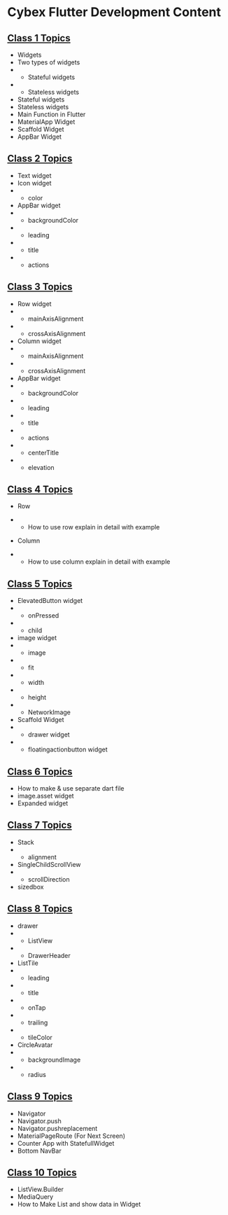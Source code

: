 # Cybex Flutter Development Content

## [Class 1 Topics](https://github.com/abraralidev/Cybex-Batch-5/blob/main/class_1/lib/main.dart)
- Widgets
- Two types of widgets
- - Stateful widgets
- - Stateless widgets
- Stateful widgets
- Stateless widgets
- Main Function in Flutter
- MaterialApp Widget
- Scaffold Widget
- AppBar Widget

## [Class 2 Topics](https://github.com/abraralidev/Cybex-Batch-5/blob/main/class_2/lib/main.dart)

- Text widget
- Icon widget
- - color 
- AppBar widget
- - backgroundColor 
- - leading 
- - title 
- - actions 

## [Class 3 Topics](https://github.com/abraralidev/Cybex-Batch-5/blob/main/class_3/lib/main.dart)

- Row  widget
- - mainAxisAlignment  
- - crossAxisAlignment 
- Column widget
- - mainAxisAlignment  
- - crossAxisAlignment 
- AppBar widget
- - backgroundColor  
- - leading 
- - title 
- - actions 
- - centerTitle 
- - elevation 

## [Class 4 Topics](https://github.com/abraralidev/Cybex-Batch-5/blob/main/class_4/lib/main.dart)

- Row  
- - How to use row explain in detail with example 

- Column 
- - How to use column explain in detail with example 

## [Class 5 Topics](https://github.com/abraralidev/Cybex-Batch-5/blob/main/class_5/lib/main.dart)

- ElevatedButton widget
- - onPressed 
- - child 
- image widget
- - image 
- - fit 
- - width 
- - height 
- - NetworkImage 
- Scaffold Widget
- - drawer widget
- - floatingactionbutton widget

## [Class 6 Topics](https://github.com/abraralidev/Cybex-Batch-5/blob/main/class_6/lib/screens/home.dart)

- How to make & use separate dart file 
- image.asset widget
- Expanded widget

## [Class 7 Topics](https://github.com/abraralidev/Cybex-Batch-5/blob/main/class_7/lib/screens/home.dart)

- Stack
- - alignment
- SingleChildScrollView
- - scrollDirection
- sizedbox

## [Class 8 Topics](https://github.com/abraralidev/Cybex-Batch-5/blob/main/class_8/lib/screens/home.dart)

- drawer
- - ListView
- - DrawerHeader
- ListTile
- - leading
- - title
- - onTap
- - trailing
- - tileColor
- CircleAvatar
- - backgroundImage
- - radius

## [Class 9 Topics](https://github.com/abraralidev/Cybex-Batch-5/blob/main/class_9/lib/screen/home.dart)

- Navigator 
- Navigator.push
- Navigator.pushreplacement
- MaterialPageRoute (For Next Screen)
- Counter App with StatefullWidget
- Bottom NavBar


## [Class 10 Topics](https://github.com/abraralidev/Cybex-Batch-5/blob/main/class_10/lib/screen/home.dart)
- ListView.Builder
- MediaQuery
- How to Make List and show data in Widget
  
